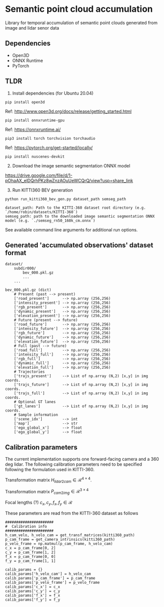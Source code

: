 # Semantic point cloud accumulation
Library for temporal accumulation of semantic point clouds generated from image and lidar senor data

## Dependencies
- Open3D
- ONNX Runtime
- PyTorch

## TLDR

1. Install dependencies (for Ubuntu 20.04)

```
pip install open3d
```
Ref: http://www.open3d.org/docs/release/getting_started.html

```
pip install onnxruntime-gpu
```
Ref: https://onnxruntime.ai/

```
pip3 install torch torchvision torchaudio
```
Ref: https://pytorch.org/get-started/locally/

```
pip install nuscenes-devkit
```

2. Download the image semantic segmentation ONNX model

https://drive.google.com/file/d/1-pOhaAX_elDQrhPKz8wZnzAOuUeWCQrQ/view?usp=share_link

3. Run KITTI360 BEV generation
```
python run_kitti360_bev_gen.py dataset_path semseg_path

dataset_path: Path to the KITTI-360 dataset root directory (e.g. `/home/robin/datasets/KITTI-360`)
semseg_path: path to the downloaded image semantic segmentation ONNX model (e.g. `./semseg_rn50_160k_cm.onnx`)
```

See available command line arguments for additional run options.

## Generated 'accumulated observations' dataset format

```
dataset/
    subdir000/
        bev_000.pkl.gz
        ...
    ...

bev_000.pkl.gz (dict)
    # Present (past --> present)
    ['road_present']      --> np.array (256,256)
    ['intensity_present'] --> np.array (256,256)
    ['rgb_present']       --> np.array (256,256)
    ['dynamic_present']   --> np.array (256,256)
    ['elevation_present'] --> np.array (256,256)
    # Future (present --> future)
    ['road_future']       --> np.array (256,256)
    ['intensity_future']  --> np.array (256,256)
    ['rgb_future']        --> np.array (256,256)
    ['dynamic_future']    --> np.array (256,256)
    ['elevation_future']  --> np.array (256,256)
    # Full (past --> future)
    ['road_full']         --> np.array (256,256)
    ['intensity_full']    --> np.array (256,256)
    ['rgb_full']          --> np.array (256,256)
    ['dynamic_full']      --> np.array (256,256)
    ['elevation_full']    --> np.array (256,256)
    # Trajectories
    ['trajs_present']     --> List of np.array (N,2) [x,y] in img coords.
    ['trajs_future']      --> List of np.array (N,2) [x,y] in img coords.
    ['trajs_full']        --> List of np.array (N,2) [x,y] in img coords.
    # Optional GT lanes
    ['gt_lanes']          --> List of np.array (N,2) [x,y] in img coords.
    # Sample information
    ['scene_idx']         --> int
    ['map']               --> str
    ['ego_global_x']      --> float
    ['ego_global_y']      --> float
```


## Calibration parameters

The current implementation supports one forward-facing camera and a 360 deg lidar. The following calibration parameters need to be specified following the formulation used in KITTI-360.

Transformation matrix $H_{lidar2cam} \in \mathcal{R}^{4 \times 4}$.

Transformation matrix $P_{cam2img} \in \mathcal{R}^{3 \times 4}$

Focal lengths (?) $c_x, c_y, f_x, f_y \in \mathcal{R}$

These parameters are read from the KITTI-360 dataset as follows

```
######################
#  Calibration info
######################
h_cam_velo, h_velo_cam = get_transf_matrices(kitti360_path)
p_cam_frame = get_camera_intrinsics(kitti360_path)
p_velo_frame = np.matmul(p_cam_frame, h_velo_cam)
c_x = p_cam_frame[0, 2]
c_y = p_cam_frame[1, 2]
f_x = p_cam_frame[0, 0]
f_y = p_cam_frame[1, 1]

calib_params = {}
calib_params['h_velo_cam'] = h_velo_cam
calib_params['p_cam_frame'] = p_cam_frame
calib_params['p_velo_frame'] = p_velo_frame
calib_params['c_x'] = c_x
calib_params['c_y'] = c_y
calib_params['f_x'] = f_x
calib_params['f_y'] = f_y
```